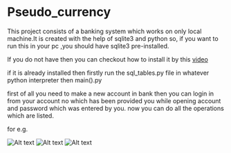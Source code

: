 # Pseudo_currency

This project consists of a banking system which works on only local machine.It is created with the help of sqlite3 and python so, if you want to run this in your pc ,you should have sqlite3 pre-installed.

If you do not have then you can checkout how to install it by this [video](https://www.youtube.com/watch?v=wXEZZ2JT3-k&t=272s) 

if it is already installed then firstly run the sql_tables.py file in whatever python interpreter then main().py

first of all you need to make a new account in bank then you can login in from your account no which has been provided you while opening account and password which was entered by you. now you can do all the operations which are listed.

for e.g. 

![Alt text](https://user-images.githubusercontent.com/44167202/81551557-ad039e00-939f-11ea-9d40-d23dea4bd677.png)
![Alt text](https://user-images.githubusercontent.com/44167202/81551571-b2f97f00-939f-11ea-8440-479a283b4425.png)
![Alt text](https://user-images.githubusercontent.com/44167202/81551593-bb51ba00-939f-11ea-9924-085ca5a63b96.png)
